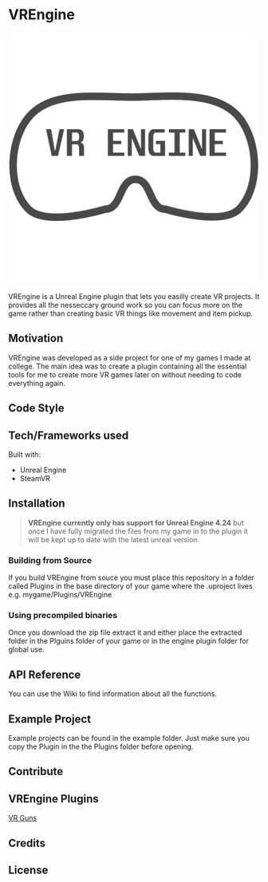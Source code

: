 # VREngine

![VREngine Logo](Resources/Icon512Dark.png)

VREngine is a Unreal Engine plugin that lets you easilly create VR projects. It provides all the nesseccary ground work so you can focus more on the game rather than creating basic VR things like movement and item pickup.

## Motivation

VREngine was developed as a side project for one of my games I made at college. The main idea was to create a plugin containing all the essential tools for me to create more VR games later on without needing to code everything again.

## Code Style

## Tech/Frameworks used

Built with:

- Unreal Engine
- SteamVR

## Installation

>**VREngine currently only has support for Unreal Engine 4.24** but once I have fully migrated the files from my game in to the plugin it will be kept up to date with the latest unreal version.

### Building from Source

If you build VREngine from souce you must place this repository in a folder called Plugins in the base directory of your game where the .uproject lives e.g. mygame/Plugins/VREngine

### Using precompiled binaries

Once you download the zip file extract it and either place the extracted folder in the Plguins folder of your game or in the engine plugin folder for global use.

## API Reference

You can use the Wiki to find information about all the functions.

## Example Project

Example projects can be found in the example folder. Just make sure you copy the Plugin in the the Plugins folder before opening.

## Contribute

## VREngine Plugins

[VR Guns](https://github.com/Jordonbc/VREngineGuns)

## Credits

## License
